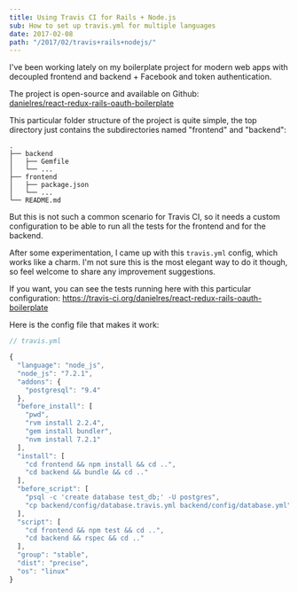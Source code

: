```yaml
---
title: Using Travis CI for Rails + Node.js
sub: How to set up travis.yml for multiple languages
date: 2017-02-08
path: "/2017/02/travis+rails+nodejs/"
---
```


I've been working lately on my boilerplate project for modern web apps with decoupled frontend and backend + Facebook and token authentication.

The project is open-source and available on Github: <br />[danielres/react-redux-rails-oauth-boilerplate](https://github.com/danielres/react-redux-rails-oauth-boilerplate)

This particular folder structure of the project is quite simple, the top directory just contains the subdirectories named "frontend" and "backend":

    .
    ├── backend
    │   ├── Gemfile
    │   └── ...
    ├── frontend
    │   ├── package.json
    │   └── ...
    └── README.md

But this is not such a common scenario for Travis CI, so it needs a custom configuration to be able to run all the tests for the frontend and for the backend.

After some experimentation, I came up with this `travis.yml` config, which works like a charm. I'm not sure this is the most elegant way to do it though, so feel welcome to share any improvement suggestions.

If you want, you can see the tests running here with this particular configuration: https://travis-ci.org/danielres/react-redux-rails-oauth-boilerplate

Here is the config file that makes it work:

```js
// travis.yml

{
  "language": "node_js",
  "node_js": "7.2.1",
  "addons": {
    "postgresql": "9.4"
  },
  "before_install": [
    "pwd",
    "rvm install 2.2.4",
    "gem install bundler",
    "nvm install 7.2.1"
  ],
  "install": [
    "cd frontend && npm install && cd ..",
    "cd backend && bundle && cd .."
  ],
  "before_script": [
    "psql -c 'create database test_db;' -U postgres",
    "cp backend/config/database.travis.yml backend/config/database.yml"
  ],
  "script": [
    "cd frontend && npm test && cd ..",
    "cd backend && rspec && cd .."
  ],
  "group": "stable",
  "dist": "precise",
  "os": "linux"
}
```
